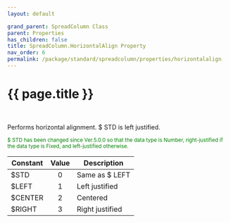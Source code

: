 ```yaml
---
layout: default

grand_parent: SpreadColumn Class
parent: Properties
has_children: false
title: SpreadColumn.HorizontalAlign Property
nav_order: 6
permalink: /package/standard/spreadcolumn/properties/horizontalalign
---
```

# {{ page.title }}
<br>

Performs horizontal alignment. $ STD is left justified.

<small><span style="color:green">$ STD has been changed since Ver.5.0.0 so that the data type is Number, right-justified if the data type is Fixed, and left-justified otherwise.</span></small>

| Constant | Value | Description     |
|----------|:-----:|-----------------|
| $STD     |   0   | Same as $ LEFT  |
| $LEFT    |   1   | Left justified  |
| $CENTER  |   2   | Centered        |
| $RIGHT   |   3   | Right justified |